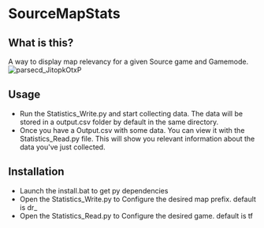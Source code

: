 
# SourceMapStats


## What is this?
A way to display map relevancy for a given Source game and Gamemode.
![parsecd_JitopkOtxP](https://user-images.githubusercontent.com/29761720/216379923-94c30771-f4c8-45ac-81af-e2708c6b1598.png)



## Usage
* Run the Statistics_Write.py and start collecting data.
The data will be stored in a output.csv folder by default in the same directory.
* Once you have a Output.csv with some data. You can view it with the Statistics_Read.py file.
This will show you relevant information about the data you've just collected.

## Installation
* Launch the install.bat to get py dependencies
* Open the Statistics_Write.py to Configure the desired map prefix. default is dr_
* Open the Statistics_Read.py to Configure the desired game. default is tf

